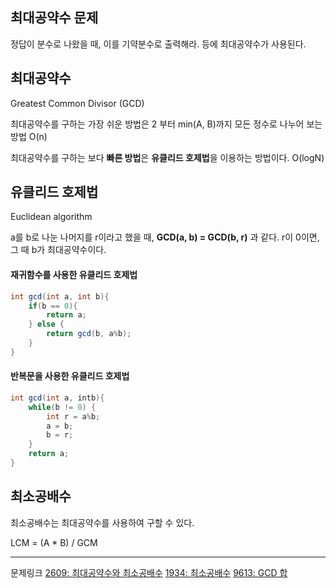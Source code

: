 ## 최대공약수 문제
정답이 분수로 나왔을 때, 이를 기약분수로 출력해라. 등에 최대공약수가 사용된다.

## 최대공약수
Greatest Common Divisor (GCD)

최대공약수를 구하는 가장 쉬운 방법은 2 부터 min(A, B)까지 모든 정수로 나누어 보는 방법 O(n)

최대공약수를 구하는 보다 **빠른 방법**은 **유클리드 호제법**을 이용하는 방법이다. O(logN)

## 유클리드 호제법
Euclidean algorithm

a를 b로 나눈 나머지를 r이라고 했을 때,
**GCD(a, b) = GCD(b, r)** 과 같다.
r이 0이면, 그 때 b가 최대공약수이다.

#### 재귀함수를 사용한 유클리드 호제법
```java
int gcd(int a, int b){
	if(b == 0){
		return a;
	} else {
		return gcd(b, a%b);
	}
}
```

#### 반복문을 사용한 유클리드 호제법
```java
int gcd(int a, intb){
	while(b != 0) {
		int r = a%b;
		a = b;
		b = r;
	}
	return a;
}
```

## 최소공배수
최소공배수는 최대공약수를 사용하여 구할 수 있다.

LCM = (A * B) / GCM

---
문제링크
[2609: 최대공약수와 최소공배수](https://www.acmicpc.net/problem/2609)
[1934: 최소공배수](https://www.acmicpc.net/problem/1934)
[9613: GCD 합](https://www.acmicpc.net/problem/9613)

<!--stackedit_data:
eyJoaXN0b3J5IjpbMTI5OTIyODc1M119
-->